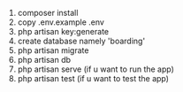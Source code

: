 1. composer install
2. copy .env.example .env
3. php artisan key:generate
4. create database namely 'boarding'
5. php artisan migrate
6. php artisan db
7. php artisan serve (if u want to run the app)
8. php artisan test (if u want to test the app)



